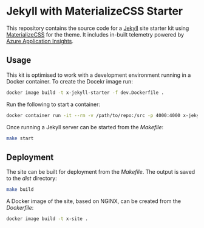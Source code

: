 # Jekyll with MaterializeCSS Starter

This repository contains the source code for a [Jekyll](https://jekyllrb.com) site starter kit using [MaterializeCSS](https://materializecss.com) for the theme.  It includes in-built telemetry powered by [Azure Application Insights](https://docs.microsoft.com/en-us/azure/azure-monitor/app/app-insights-overview).

## Usage

This kit is optimised to work with a development environment running in a Docker container.  To create the Docekr image run:

```bash
docker image build -t x-jekyll-starter -f dev.Dockerfile .
```

Run the following to start a container:

```bash
docker container run -it --rm -v /path/to/repo:/src -p 4000:4000 x-jekyll-starter bash
```

Once running a Jekyll server can be started from the _Makefile_:

```bash
make start
```

## Deployment

The site can be built for deployment from the _Makefile_.  The output is saved to the _dist_ directory:

```bash
make build
```

A Docker image of the site, based on NGINX, can be created from the _Dockerfile_:

```bash
docker image build -t x-site .
```